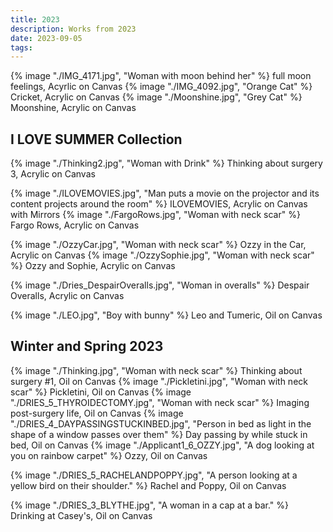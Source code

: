 ```yaml
---
title: 2023
description: Works from 2023
date: 2023-09-05
tags:
---
```

{% image "./IMG_4171.jpg", "Woman with moon behind her" %}
full moon feelings, Acyrlic on Canvas
{% image "./IMG_4092.jpg", "Orange Cat" %}
Cricket, Acrylic on Canvas
{% image "./Moonshine.jpg", "Grey Cat" %}
Moonshine, Acrylic on Canvas

## I LOVE SUMMER Collection
{% image "./Thinking2.jpg", "Woman with Drink" %}
Thinking about surgery 3, Acrylic on Canvas

{% image "./ILOVEMOVIES.jpg", "Man puts a movie on the projector and its content projects around the room" %}
ILOVEMOVIES, Acrylic on Canvas with Mirrors
{% image "./FargoRows.jpg", "Woman with neck scar" %}
Fargo Rows, Acrylic on Canvas

{% image "./OzzyCar.jpg", "Woman with neck scar" %}
Ozzy in the Car, Acrylic on Canvas
{% image "./OzzySophie.jpg", "Woman with neck scar" %}
Ozzy and Sophie, Acrylic on Canvas

{% image "./Dries_DespairOveralls.jpg", "Woman in overalls" %}
Despair Overalls, Acrylic on Canvas

{% image "./LEO.jpg", "Boy with bunny" %}
Leo and Tumeric, Oil on Canvas

## Winter and Spring 2023
{% image "./Thinking.jpg", "Woman with neck scar" %}
Thinking about surgery #1, Oil on Canvas
{% image "./Pickletini.jpg", "Woman with neck scar" %}
Pickletini, Oil on Canvas
{% image "./DRIES_5_THYROIDECTOMY.jpg", "Woman with neck scar" %}
Imaging post-surgery life, Oil on Canvas
{% image "./DRIES_4_DAYPASSINGSTUCKINBED.jpg", "Person in bed as light in the shape of a window passes over them" %}
Day passing by while stuck in bed, Oil on Canvas
{% image "./Applicant1_6_OZZY.jpg", "A dog looking at you on rainbow carpet" %}
Ozzy, Oil on Canvas

{% image "./DRIES_5_RACHELANDPOPPY.jpg", "A person looking at a yellow bird on their shoulder." %}
Rachel and Poppy, Oil on Canvas

{% image "./DRIES_3_BLYTHE.jpg", "A woman in a cap at a bar." %}
Drinking at Casey's, Oil on Canvas


